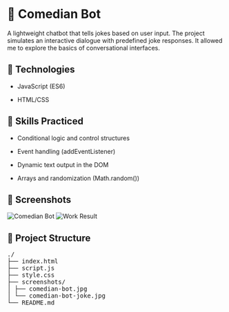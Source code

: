# 🤖 Comedian Bot

A lightweight chatbot that tells jokes based on user input. The project simulates an interactive dialogue with predefined joke responses. It allowed me to explore the basics of conversational interfaces.

## 🚀 Technologies
- JavaScript (ES6)

- HTML/CSS

## 🧠 Skills Practiced
- Conditional logic and control structures

- Event handling (addEventListener)

- Dynamic text output in the DOM

- Arrays and randomization (Math.random())

## 📸 Screenshots
![Comedian Bot](./screenshots/comedian-bot.jpg)
![Work Result](./screenshots/comedian-bot-joke.jpg)

## 📁 Project Structure
<pre>
./
├── index.html
├── script.js
├── style.css
├── screenshots/
│ ├── comedian-bot.jpg
│ └── comedian-bot-joke.jpg
└── README.md
</pre>